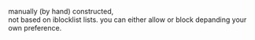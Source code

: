 manually (by hand) constructed,  
not based on iblocklist lists.
you can either allow or block depanding your own preference.
